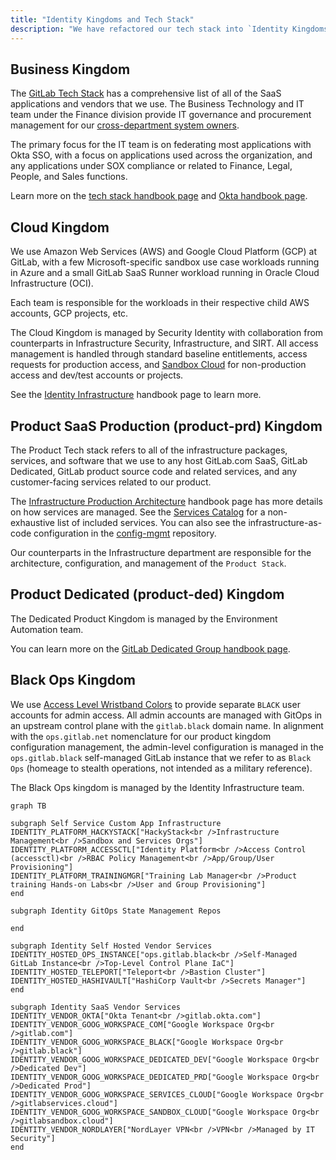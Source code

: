 ```yaml
---
title: "Identity Kingdoms and Tech Stack"
description: "We have refactored our tech stack into `Identity Kingdoms` (analogous to a realm) to provide separation of concerns between Business, Cloud, and Product (SaaS and Dedicated) unique needs, particularly with administrative control planes and least privilege configuration. This allows us to create automation and policies specific to each kingdom's compliance requirements to enable the respective teams to operate efficiently within our top-level architecture and guardrails."
---
```


## Business Kingdom

The [GitLab Tech Stack](/handbook/business-technology/tech-stack-applications/) has a comprehensive list of all of the SaaS applications and vendors that we use. The Business Technology and IT team under the Finance division provide IT governance and procurement management for our [cross-department system owners](/handbook/business-technology/#cross-department-system-owners).

The primary focus for the IT team is on federating most applications with Okta SSO, with a focus on applications used across the organization, and any applications under SOX compliance or related to Finance, Legal, People, and Sales functions.

Learn more on the [tech stack handbook page](/handbook/business-technology/tech-stack-applications/) and [Okta handbook page](/handbook/it/okta/).

## Cloud Kingdom

We use Amazon Web Services (AWS) and Google Cloud Platform (GCP) at GitLab, with a few Microsoft-specific sandbox use case workloads running in Azure and a small GitLab SaaS Runner workload running in Oracle Cloud Infrastructure (OCI).

Each team is responsible for the workloads in their respective child AWS accounts, GCP projects, etc.

The Cloud Kingdom is managed by Security Identity with collaboration from counterparts in Infrastructure Security, Infrastructure, and SIRT. All access management is handled through standard baseline entitlements, access requests for production access, and [Sandbox Cloud](/handbook/company/infrastructure-standards/realms/sandbox/) for non-production access and dev/test accounts or projects.

See the [Identity Infrastructure](/handbook/security/identity/infrastructure) handbook page to learn more.

## Product SaaS Production (product-prd) Kingdom

The Product Tech stack refers to all of the infrastructure packages, services, and software that we use to any host GitLab.com SaaS, GitLab Dedicated, GitLab product source code and related services, and any customer-facing services related to our product.

The [Infrastructure Production Architecture](/handbook/engineering/infrastructure/production/architecture/) handbook page has more details on how services are managed. See the [Services Catalog](https://gitlab.com/gitlab-com/runbooks/-/blob/master/services/service-catalog.yml) for a non-exhaustive list of included services. You can also see the infrastructure-as-code configuration in the [config-mgmt](https://gitlab.com/gitlab-com/gl-infra/config-mgmt) repository.

Our counterparts in the Infrastructure department are responsible for the architecture, configuration, and management of the `Product Stack`.

## Product Dedicated (product-ded) Kingdom

The Dedicated Product Kingdom is managed by the Environment Automation team.

You can learn more on the [GitLab Dedicated Group handbook page](/handbook/engineering/infrastructure/team/gitlab-dedicated/).

## Black Ops Kingdom

We use [Access Level Wristband Colors](https://internal.gitlab.com/handbook/it/it-self-service/access-level-wristband-colors/) to provide separate `BLACK` user accounts for admin access. All admin accounts are managed with GitOps in an upstream control plane with the `gitlab.black` domain name. In alignment with the `ops.gitlab.net` nomenclature for our product kingdom configuration management, the admin-level configuration is managed in the `ops.gitlab.black` self-managed GitLab instance that we refer to as `Black Ops` (homeage to stealth operations, not intended as a military reference).

The Black Ops kingdom is managed by the Identity Infrastructure team.

```mermaid
graph TB

subgraph Self Service Custom App Infrastructure
IDENTITY_PLATFORM_HACKYSTACK["HackyStack<br />Infrastructure Management<br />Sandbox and Services Orgs"]
IDENTITY_PLATFORM_ACCESSCTL["Identity Platform<br />Access Control (accessctl)<br />RBAC Policy Management<br />App/Group/User Provisioning"]
IDENTITY_PLATFORM_TRAININGMGR["Training Lab Manager<br />Product training Hands-on Labs<br />User and Group Provisioning"]
end

subgraph Identity GitOps State Management Repos

end

subgraph Identity Self Hosted Vendor Services
IDENTITY_HOSTED_OPS_INSTANCE["ops.gitlab.black<br />Self-Managed GitLab Instance<br />Top-Level Control Plane IaC"]
IDENTITY_HOSTED_TELEPORT["Teleport<br />Bastion Cluster"]
IDENTITY_HOSTED_HASHIVAULT["HashiCorp Vault<br />Secrets Manager"]
end

subgraph Identity SaaS Vendor Services
IDENTITY_VENDOR_OKTA["Okta Tenant<br />gitlab.okta.com"]
IDENTITY_VENDOR_GOOG_WORKSPACE_COM["Google Workspace Org<br />gitlab.com"]
IDENTITY_VENDOR_GOOG_WORKSPACE_BLACK["Google Workspace Org<br />gitlab.black"]
IDENTITY_VENDOR_GOOG_WORKSPACE_DEDICATED_DEV["Google Workspace Org<br />Dedicated Dev"]
IDENTITY_VENDOR_GOOG_WORKSPACE_DEDICATED_PRD["Google Workspace Org<br />Dedicated Prod"]
IDENTITY_VENDOR_GOOG_WORKSPACE_SERVICES_CLOUD["Google Workspace Org<br />gitlabservices.cloud"]
IDENTITY_VENDOR_GOOG_WORKSPACE_SANDBOX_CLOUD["Google Workspace Org<br />gitlabsandbox.cloud"]
IDENTITY_VENDOR_NORDLAYER["NordLayer VPN<br />VPN<br />Managed by IT Security"]
end
```
